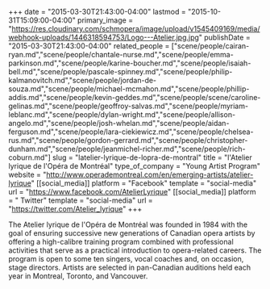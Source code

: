 +++
date = "2015-03-30T21:43:00-04:00"
lastmod = "2015-10-31T15:09:00-04:00"
primary_image = "https://res.cloudinary.com/schmopera/image/upload/v1545409169/media/webhook-uploads/1446318594753/Logo---Atelier.jpg.jpg"
publishDate = "2015-03-30T21:43:00-04:00"
related_people = ["scene/people/cairan-ryan.md","scene/people/chantale-nurse.md","scene/people/emma-parkinson.md","scene/people/karine-boucher.md","scene/people/isaiah-bell.md","scene/people/pascale-spinney.md","scene/people/philip-kalmanovitch.md","scene/people/jordan-de-souza.md","scene/people/michael-mcmahon.md","scene/people/phillip-addis.md","scene/people/kevin-geddes.md","scene/people/scene/caroline-gelinas.md","scene/people/geoffroy-salvas.md","scene/people/myriam-leblanc.md","scene/people/dylan-wright.md","scene/people/allison-angelo.md","scene/people/josh-whelan.md","scene/people/aidan-ferguson.md","scene/people/lara-ciekiewicz.md","scene/people/chelsea-rus.md","scene/people/gordon-gerrard.md","scene/people/christopher-dunham.md","scene/people/jeanmichel-richer.md","scene/people/rich-coburn.md"]
slug = "latelier-lyrique-de-lopra-de-montral"
title = "l&#039;Atelier lyrique de l&#039;Opéra de Montréal"
type_of_company = "Young Artist Program"
website = "http://www.operademontreal.com/en/emerging-artists/atelier-lyrique"
[[social_media]]
platform = "Facebook"
template = "social-media"
url = "https://www.facebook.com/AtelierLyrique"
[[social_media]]
platform = " Twitter"
template = "social-media"
url = "https://twitter.com/Atelier_lyrique"
+++

<p>
	The Atelier lyrique de l'Opéra de Montréal was founded in 1984 with the goal of ensuring successive new generations of Canadian opera artists by offering a high-calibre training program combined with professional activities that serve as a practical introduction to opera-related careers. The program is open to some ten singers, vocal coaches and, on occasion, stage directors. Artists are selected in pan-Canadian auditions held each year in Montreal, Toronto, and Vancouver.
</p>
